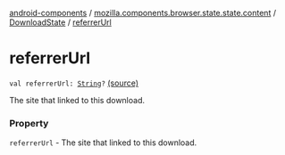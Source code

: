 [android-components](../../index.md) / [mozilla.components.browser.state.state.content](../index.md) / [DownloadState](index.md) / [referrerUrl](./referrer-url.md)

# referrerUrl

`val referrerUrl: `[`String`](https://kotlinlang.org/api/latest/jvm/stdlib/kotlin/-string/index.html)`?` [(source)](https://github.com/mozilla-mobile/android-components/blob/master/components/browser/state/src/main/java/mozilla/components/browser/state/state/content/DownloadState.kt#L41)

The site that linked to this download.

### Property

`referrerUrl` - The site that linked to this download.